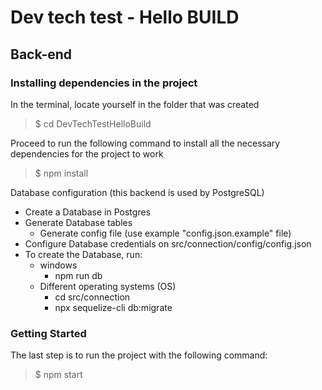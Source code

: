 # Dev tech test - Hello BUILD

## Back-end

### Installing dependencies in the project

In the terminal, locate yourself in the folder that was created

> $ cd DevTechTestHelloBuild

Proceed to run the following command to install all the necessary dependencies for the project to work

> $ npm install

Database configuration (this backend is used by PostgreSQL)
   - Create a Database in Postgres
  - Generate Database tables
    - Generate config file (use example "config.json.example" file)
   - Configure Database credentials on src/connection/config/config.json
   - To create the Database, run:
      - windows 
         - npm run db
      - Different operating systems (OS)
         - cd src/connection
         - npx sequelize-cli db:migrate

### Getting Started

The last step is to run the project with the following command:

> $ npm start
